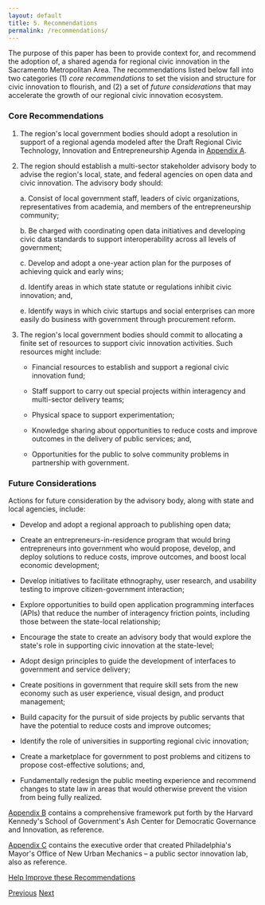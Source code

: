 ```yaml
---
layout: default
title: 5. Recommendations
permalink: /recommendations/
---
```


The purpose of this paper has been to provide context for, and recommend the adoption of, a shared agenda for regional civic innovation in the Sacramento Metropolitan Area. The recommendations listed below fall into two categories (1) *core recommendations* to set the vision and structure for civic innovation to flourish, and (2) a set of *future considerations* that may accelerate the growth of our regional civic innovation ecosystem.

### Core Recommendations

1. The region's local government bodies should adopt a resolution in support of a regional agenda modeled after the Draft Regional Civic Technology, Innovation and Entrepreneurship Agenda in [Appendix A](/resolution).

2. The region should establish a multi-sector stakeholder advisory body to advise the region's local, state, and federal agencies on open data and civic innovation. The advisory body should:

	a. Consist of local government staff, leaders of civic organizations, representatives from academia, and members of the entrepreneurship community;

	b. Be charged with coordinating open data initiatives and developing civic data standards to support interoperability across all levels of government;

	c. Develop and adopt a one-year action plan for the purposes of achieving quick and early wins;

	d. Identify areas in which state statute or regulations inhibit civic innovation; and,

	e. Identify ways in which civic startups and social enterprises can more easily do business with government through procurement reform.

3. The region's local government bodies should commit to allocating a finite set of resources to support civic innovation activities. Such resources might include:

	* Financial resources to establish and support a regional civic innovation fund;

	* Staff support to carry out special projects within interagency and multi-sector delivery teams;

	* Physical space to support experimentation;

	* Knowledge sharing about opportunities to reduce costs and improve outcomes in the delivery of public services; and,

	* Opportunities for the public to solve community problems in partnership with government.

### Future Considerations

Actions for future consideration by the advisory body, along with state and local agencies, include:

* Develop and adopt a regional approach to publishing open data;

* Create an entrepreneurs-in-residence program that would bring entrepreneurs into government who would propose, develop, and deploy solutions to reduce costs, improve outcomes, and boost local economic development;

* Develop initiatives to facilitate ethnography, user research, and usability testing to improve citizen-government interaction;

* Explore opportunities to build open application programming interfaces (APIs) that reduce the number of interagency friction points, including those between the state-local relationship;

* Encourage the state to create an advisory body that would explore the state's role in supporting civic innovation at the state-level;

* Adopt design principles to guide the development of interfaces to government and service delivery;

* Create positions in government that require skill sets from the new economy such as user experience,  visual design, and product management;

* Build capacity for the pursuit of side projects by public servants that have the potential to reduce costs and improve outcomes;

* Identify the role of universities in supporting regional civic innovation;

* Create a marketplace for government to post problems and citizens to propose cost-effective solutions; and,

* Fundamentally redesign the public meeting experience and recommend changes to state law in areas that would otherwise prevent the vision from being fully realized.

[Appendix B](/innovative-jurisdiction-framework) contains a comprehensive framework put forth by the Harvard Kennedy's School of Government's Ash Center for Democratic Governance and Innovation, as reference.

[Appendix C](/new-urban-mechanics) contains the executive order that created Philadelphia's Mayor's Office of New Urban Mechanics – a public sector innovation lab, also as reference.

<a href="https://github.com/publicinnovation/whitepaper/issues" class="btn btn-success btn-lg btn-block" id="printhide">Help Improve these Recommendations</a>

<a href="/civic-innovation-themes" class="btn btn-default btn-lg pull-left" id="printhide">Previous</a>
<a href="/agenda-resolution" class="btn btn-default btn-lg pull-right" id="printhide">Next</a>
